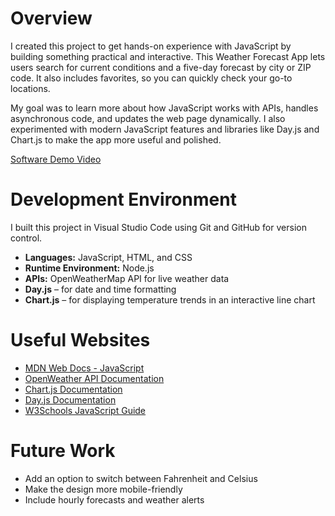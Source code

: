 # Overview

I created this project to get hands-on experience with JavaScript by building something practical and interactive. This Weather Forecast App lets users search for current conditions and a five-day forecast by city or ZIP code. It also includes favorites, so you can quickly check your go-to locations.

My goal was to learn more about how JavaScript works with APIs, handles asynchronous code, and updates the web page dynamically. I also experimented with modern JavaScript features and libraries like Day.js and Chart.js to make the app more useful and polished.

[Software Demo Video](https://youtu.be/oW4oPNGx2yE)

# Development Environment

I built this project in Visual Studio Code using Git and GitHub for version control.

- **Languages:** JavaScript, HTML, and CSS  
- **Runtime Environment:** Node.js  
- **APIs:** OpenWeatherMap API for live weather data   
- **Day.js** – for date and time formatting  
- **Chart.js** – for displaying temperature trends in an interactive line chart  

# Useful Websites

- [MDN Web Docs - JavaScript](https://developer.mozilla.org/en-US/docs/Web/JavaScript)  
- [OpenWeather API Documentation](https://openweathermap.org/api)  
- [Chart.js Documentation](https://www.chartjs.org/docs/latest/)  
- [Day.js Documentation](https://day.js.org/)  
- [W3Schools JavaScript Guide](https://www.w3schools.com/js/)

# Future Work

- Add an option to switch between Fahrenheit and Celsius  
- Make the design more mobile-friendly  
- Include hourly forecasts and weather alerts  